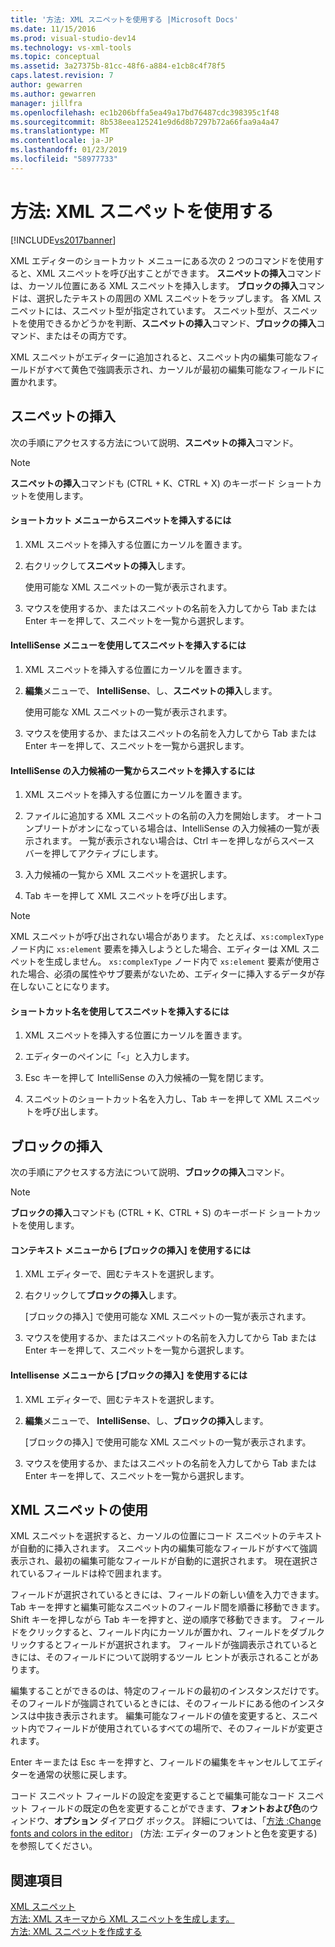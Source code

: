 ```yaml
---
title: '方法: XML スニペットを使用する |Microsoft Docs'
ms.date: 11/15/2016
ms.prod: visual-studio-dev14
ms.technology: vs-xml-tools
ms.topic: conceptual
ms.assetid: 3a27375b-81cc-48f6-a884-e1cb8c4f78f5
caps.latest.revision: 7
author: gewarren
ms.author: gewarren
manager: jillfra
ms.openlocfilehash: ec1b206bffa5ea49a17bd76487cdc398395c1f48
ms.sourcegitcommit: 8b538eea125241e9d6d8b7297b72a66faa9a4a47
ms.translationtype: MT
ms.contentlocale: ja-JP
ms.lasthandoff: 01/23/2019
ms.locfileid: "58977733"
---
```

# <a name="how-to-use-xml-snippets"></a>方法: XML スニペットを使用する
[!INCLUDE[vs2017banner](../includes/vs2017banner.md)]

  
XML エディターのショートカット メニューにある次の 2 つのコマンドを使用すると、XML スニペットを呼び出すことができます。 **スニペットの挿入**コマンドは、カーソル位置にある XML スニペットを挿入します。 **ブロックの挿入**コマンドは、選択したテキストの周囲の XML スニペットをラップします。 各 XML スニペットには、スニペット型が指定されています。 スニペット型が、スニペットを使用できるかどうかを判断、**スニペットの挿入**コマンド、**ブロックの挿入**コマンド、またはその両方です。  
  
 XML スニペットがエディターに追加されると、スニペット内の編集可能なフィールドがすべて黄色で強調表示され、カーソルが最初の編集可能なフィールドに置かれます。  
  
## <a name="insert-snippet"></a>スニペットの挿入  
 次の手順にアクセスする方法について説明、**スニペットの挿入**コマンド。  
  
> [!NOTE]
>  **スニペットの挿入**コマンドも (CTRL + K、CTRL + X) のキーボード ショートカットを使用します。  
  
#### <a name="to-insert-snippets-from-the-shortcut-menu"></a>ショートカット メニューからスニペットを挿入するには  
  
1.  XML スニペットを挿入する位置にカーソルを置きます。  
  
2.  右クリックして**スニペットの挿入**します。  
  
     使用可能な XML スニペットの一覧が表示されます。  
  
3.  マウスを使用するか、またはスニペットの名前を入力してから Tab または Enter キーを押して、スニペットを一覧から選択します。  
  
#### <a name="to-insert-snippets-using-the-intellisense-menu"></a>IntelliSense メニューを使用してスニペットを挿入するには  
  
1.  XML スニペットを挿入する位置にカーソルを置きます。  
  
2.  **編集**メニューで、 **IntelliSense**、し、**スニペットの挿入**します。  
  
     使用可能な XML スニペットの一覧が表示されます。  
  
3.  マウスを使用するか、またはスニペットの名前を入力してから Tab または Enter キーを押して、スニペットを一覧から選択します。  
  
#### <a name="to-insert-snippets-through-the-intellisense-complete-word-list"></a>IntelliSense の入力候補の一覧からスニペットを挿入するには  
  
1.  XML スニペットを挿入する位置にカーソルを置きます。  
  
2.  ファイルに追加する XML スニペットの名前の入力を開始します。 オートコンプリートがオンになっている場合は、IntelliSense の入力候補の一覧が表示されます。 一覧が表示されない場合は、Ctrl キーを押しながらスペース バーを押してアクティブにします。  
  
3.  入力候補の一覧から XML スニペットを選択します。  
  
4.  Tab キーを押して XML スニペットを呼び出します。  
  
> [!NOTE]
>  XML スニペットが呼び出されない場合があります。 たとえば、`xs:complexType` ノード内に `xs:element` 要素を挿入しようとした場合、エディターは XML スニペットを生成しません。 `xs:complexType` ノード内で `xs:element` 要素が使用された場合、必須の属性やサブ要素がないため、エディターに挿入するデータが存在しないことになります。  
  
#### <a name="to-insert-snippets-using-the-shortcut-name"></a>ショートカット名を使用してスニペットを挿入するには  
  
1.  XML スニペットを挿入する位置にカーソルを置きます。  
  
2.  エディターのペインに「`<`」と入力します。  
  
3.  Esc キーを押して IntelliSense の入力候補の一覧を閉じます。  
  
4.  スニペットのショートカット名を入力し、Tab キーを押して XML スニペットを呼び出します。  
  
## <a name="surround-with"></a>ブロックの挿入  
 次の手順にアクセスする方法について説明、**ブロックの挿入**コマンド。  
  
> [!NOTE]
>  **ブロックの挿入**コマンドも (CTRL + K、CTRL + S) のキーボード ショートカットを使用します。  
  
#### <a name="to-use-surround-with-from-the-context-menu"></a>コンテキスト メニューから [ブロックの挿入] を使用するには  
  
1.  XML エディターで、囲むテキストを選択します。  
  
2.  右クリックして**ブロックの挿入**します。  
  
     [ブロックの挿入] で使用可能な XML スニペットの一覧が表示されます。  
  
3.  マウスを使用するか、またはスニペットの名前を入力してから Tab または Enter キーを押して、スニペットを一覧から選択します。  
  
#### <a name="to-use-surround-with-from-the-intellisense-menu"></a>Intellisense メニューから [ブロックの挿入] を使用するには  
  
1.  XML エディターで、囲むテキストを選択します。  
  
2.  **編集**メニューで、 **IntelliSense**、し、**ブロックの挿入**します。  
  
     [ブロックの挿入] で使用可能な XML スニペットの一覧が表示されます。  
  
3.  マウスを使用するか、またはスニペットの名前を入力してから Tab または Enter キーを押して、スニペットを一覧から選択します。  
  
## <a name="using-xml-snippets"></a>XML スニペットの使用  
 XML スニペットを選択すると、カーソルの位置にコード スニペットのテキストが自動的に挿入されます。 スニペット内の編集可能なフィールドがすべて強調表示され、最初の編集可能なフィールドが自動的に選択されます。 現在選択されているフィールドは枠で囲まれます。  
  
 フィールドが選択されているときには、フィールドの新しい値を入力できます。 Tab キーを押すと編集可能なスニペットのフィールド間を順番に移動できます。Shift キーを押しながら Tab キーを押すと、逆の順序で移動できます。 フィールドをクリックすると、フィールド内にカーソルが置かれ、フィールドをダブルクリックするとフィールドが選択されます。 フィールドが強調表示されているときには、そのフィールドについて説明するツール ヒントが表示されることがあります。  
  
 編集することができるのは、特定のフィールドの最初のインスタンスだけです。 そのフィールドが強調されているときには、そのフィールドにある他のインスタンスは中抜き表示されます。 編集可能なフィールドの値を変更すると、スニペット内でフィールドが使用されているすべての場所で、そのフィールドが変更されます。  
  
 Enter キーまたは Esc キーを押すと、フィールドの編集をキャンセルしてエディターを通常の状態に戻します。  
  
 コード スニペット フィールドの設定を変更することで編集可能なコード スニペット フィールドの既定の色を変更することができます、**フォントおよび色**のウィンドウ、**オプション** ダイアログ ボックス。 詳細については、「[方法 :Change fonts and colors in the editor](../ide/reference/how-to-change-fonts-and-colors-in-the-editor.md)」 (方法: エディターのフォントと色を変更する) を参照してください。  
  
## <a name="see-also"></a>関連項目  
 [XML スニペット](../xml-tools/xml-snippets.md)   
 [方法: XML スキーマから XML スニペットを生成します。](../xml-tools/how-to-generate-an-xml-snippet-from-an-xml-schema.md)   
 [方法: XML スニペットを作成する](../xml-tools/how-to-create-xml-snippets.md)
